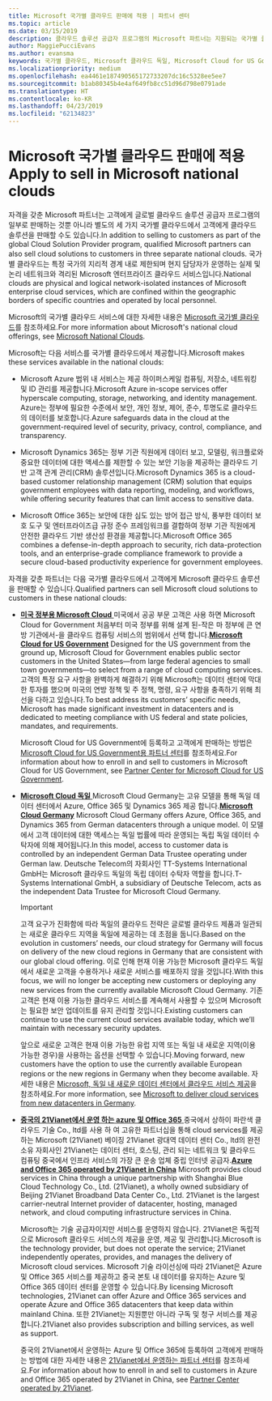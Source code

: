 ```yaml
---
title: Microsoft 국가별 클라우드 판매에 적용 | 파트너 센터
ms.topic: article
ms.date: 03/15/2019
description: 클라우드 솔루션 공급자 프로그램의 Microsoft 파트너는 지원되는 국가별 클라우드에 등록한 고객에게 판매할 수 있습니다.
author: MaggiePucciEvans
ms.author: evansma
keywords: 국가별 클라우드, Microsoft 클라우드 독일, Microsoft Cloud for US Government, 21Vianet, Microsoft Cloud 중국
ms.localizationpriority: medium
ms.openlocfilehash: ea4461e187490565172733207dc16c5328ee5ee7
ms.sourcegitcommit: b1ab80345b4e4af649fb8cc51d96d798e0791ade
ms.translationtype: HT
ms.contentlocale: ko-KR
ms.lasthandoff: 04/23/2019
ms.locfileid: "62134823"
---
```

# <a name="apply-to-sell-in-microsoft-national-clouds"></a><span data-ttu-id="75d7c-104">Microsoft 국가별 클라우드 판매에 적용</span><span class="sxs-lookup"><span data-stu-id="75d7c-104">Apply to sell in Microsoft national clouds</span></span>

<span data-ttu-id="75d7c-105">자격을 갖춘 Microsoft 파트너는 고객에게 글로벌 클라우드 솔루션 공급자 프로그램의 일부로 판매하는 것뿐 아니라 별도의 세 가지 국가별 클라우드에서 고객에게 클라우드 솔루션을 판매할 수도 있습니다.</span><span class="sxs-lookup"><span data-stu-id="75d7c-105">In addition to selling to customers as part of the global Cloud Solution Provider program, qualified Microsoft partners can also sell cloud solutions to customers in three separate national clouds.</span></span> <span data-ttu-id="75d7c-106">국가별 클라우드는 특정 국가의 지리적 경계 내로 제한되며 현지 담당자가 운영하는 실제 및 논리 네트워크와 격리된 Microsoft 엔터프라이즈 클라우드 서비스입니다.</span><span class="sxs-lookup"><span data-stu-id="75d7c-106">National clouds are physical and logical network-isolated instances of Microsoft enterprise cloud services, which are confined within the geographic borders of specific countries and operated by local personnel.</span></span> 

<span data-ttu-id="75d7c-107">Microsoft의 국가별 클라우드 서비스에 대한 자세한 내용은 [Microsoft 국가별 클라우드](https://www.microsoft.com/trustcenter/cloudservices/nationalcloud)를 참조하세요.</span><span class="sxs-lookup"><span data-stu-id="75d7c-107">For more information about Microsoft's national cloud offerings, see [Microsoft National Clouds](https://www.microsoft.com/trustcenter/cloudservices/nationalcloud).</span></span>

<span data-ttu-id="75d7c-108">Microsoft는 다음 서비스를 국가별 클라우드에서 제공합니다.</span><span class="sxs-lookup"><span data-stu-id="75d7c-108">Microsoft makes these services available in the national clouds:</span></span>

-   <span data-ttu-id="75d7c-109">Microsoft Azure 범위 내 서비스는 제공 하이퍼스케일 컴퓨팅, 저장소, 네트워킹 및 ID 관리를 제공합니다.</span><span class="sxs-lookup"><span data-stu-id="75d7c-109">Microsoft Azure in-scope services offer hyperscale computing, storage, networking, and identity management.</span></span> <span data-ttu-id="75d7c-110">Azure는 정부에 필요한 수준에서 보안, 개인 정보, 제어, 준수, 투명도로 클라우드의 데이터를 보호합니다.</span><span class="sxs-lookup"><span data-stu-id="75d7c-110">Azure safeguards data in the cloud at the government-required level of security, privacy, control, compliance, and transparency.</span></span>

-   <span data-ttu-id="75d7c-111">Microsoft Dynamics 365는 정부 기관 직원에게 데이터 보고, 모델링, 워크플로와 중요한 데이터에 대한 액세스를 제한할 수 있는 보안 기능을 제공하는 클라우드 기반 고객 관계 관리(CRM) 솔루션입니다.</span><span class="sxs-lookup"><span data-stu-id="75d7c-111">Microsoft Dynamics 365 is a cloud-based customer relationship management (CRM) solution that equips government employees with data reporting, modeling, and workflows, while offering security features that can limit access to sensitive data.</span></span>

-   <span data-ttu-id="75d7c-112">Microsoft Office 365는 보안에 대한 심도 있는 방어 접근 방식, 풍부한 데이터 보호 도구 및 엔터프라이즈급 규정 준수 프레임워크를 결합하여 정부 기관 직원에게 안전한 클라우드 기반 생산성 환경을 제공합니다.</span><span class="sxs-lookup"><span data-stu-id="75d7c-112">Microsoft Office 365 combines a defense-in-depth approach to security, rich data-protection tools, and an enterprise-grade compliance framework to provide a secure cloud-based productivity experience for government employees.</span></span>

<span data-ttu-id="75d7c-113">자격을 갖춘 파트너는 다음 국가별 클라우드에서 고객에게 Microsoft 클라우드 솔루션을 판매할 수 있습니다.</span><span class="sxs-lookup"><span data-stu-id="75d7c-113">Qualified partners can sell Microsoft cloud solutions to customers in these national clouds:</span></span>

-   <span data-ttu-id="75d7c-114">[**미국 정부용 Microsoft Cloud** ](https://www.microsoft.com/trustcenter/cloudservices/nationalcloud#Microsoft_Cloud_for_US) 미국에서 공공 부문 고객은 사용 하면 Microsoft Cloud for Government 처음부터 미국 정부를 위해 설계 된-작은 마 정부에 큰 연방 기관에서-을 클라우드 컴퓨팅 서비스의 범위에서 선택 합니다.</span><span class="sxs-lookup"><span data-stu-id="75d7c-114">[**Microsoft Cloud for US Government**](https://www.microsoft.com/trustcenter/cloudservices/nationalcloud#Microsoft_Cloud_for_US) Designed for the US government from the ground up, Microsoft Cloud for Government enables public sector customers in the United States—from large federal agencies to small town governments—to select from a range of cloud computing services.</span></span> <span data-ttu-id="75d7c-115">고객의 특정 요구 사항을 완벽하게 해결하기 위해 Microsoft는 데이터 센터에 막대한 투자를 했으며 미국의 연방 정책 및 주 정책, 명령, 요구 사항을 충족하기 위해 최선을 다하고 있습니다.</span><span class="sxs-lookup"><span data-stu-id="75d7c-115">To best address its customers’ specific needs, Microsoft has made significant investment in datacenters and is dedicated to meeting compliance with US federal and state policies, mandates, and requirements.</span></span> 

    <span data-ttu-id="75d7c-116">Microsoft Cloud for US Government에 등록하고 고객에게 판매하는 방법은 [Microsoft Cloud for US Government용 파트너 센터](partner-center-for-microsoft-us-govt-cloud.md)를 참조하세요.</span><span class="sxs-lookup"><span data-stu-id="75d7c-116">For information about how to enroll in and sell to customers in Microsoft Cloud for US Government, see [Partner Center for Microsoft Cloud for US Government](partner-center-for-microsoft-us-govt-cloud.md).</span></span>

-   <span data-ttu-id="75d7c-117">[**Microsoft Cloud 독일** ](https://www.microsoft.com/trustcenter/cloudservices/nationalcloud#Microsoft_Cloud_Germany) Microsoft Cloud Germany는 고유 모델을 통해 독일 데이터 센터에서 Azure, Office 365 및 Dynamics 365 제공 합니다.</span><span class="sxs-lookup"><span data-stu-id="75d7c-117">[**Microsoft Cloud Germany**](https://www.microsoft.com/trustcenter/cloudservices/nationalcloud#Microsoft_Cloud_Germany) Microsoft Cloud Germany offers Azure, Office 365, and Dynamics 365 from German datacenters through a unique model.</span></span> <span data-ttu-id="75d7c-118">이 모델에서 고객 데이터에 대한 액세스는 독일 법률에 따라 운영되는 독립 독일 데이터 수탁자에 의해 제어됩니다.</span><span class="sxs-lookup"><span data-stu-id="75d7c-118">In this model, access to customer data is controlled by an independent German Data Trustee operating under German law.</span></span> <span data-ttu-id="75d7c-119">Deutsche Telecom의 자회사인 TT-Systems International GmbH는 Microsoft 클라우드 독일의 독립 데이터 수탁자 역할을 합니다.</span><span class="sxs-lookup"><span data-stu-id="75d7c-119">T-Systems International GmbH, a subsidiary of Deutsche Telecom, acts as the independent Data Trustee for Microsoft Cloud Germany.</span></span> 

    > [!IMPORTANT]  
    > <span data-ttu-id="75d7c-120">고객 요구가 진화함에 따라 독일의 클라우드 전략은 글로벌 클라우드 제품과 일관되는 새로운 클라우드 지역을 독일에 제공하는 데 초점을 둡니다.</span><span class="sxs-lookup"><span data-stu-id="75d7c-120">Based on the evolution in customers’ needs, our cloud strategy for Germany will focus on delivery of the new cloud regions in Germany that are consistent with our global cloud offering.</span></span> <span data-ttu-id="75d7c-121">이로 인해 현재 이용 가능한 Microsoft 클라우드 독일에서 새로운 고객을 수용하거나 새로운 서비스를 배포하지 않을 것입니다.</span><span class="sxs-lookup"><span data-stu-id="75d7c-121">With this focus, we will no longer be accepting new customers or deploying any new services from the currently available Microsoft Cloud Germany.</span></span> <span data-ttu-id="75d7c-122">기존 고객은 현재 이용 가능한 클라우드 서비스를 계속해서 사용할 수 있으며 Microsoft는 필요한 보안 업데이트를 유지 관리할 것입니다.</span><span class="sxs-lookup"><span data-stu-id="75d7c-122">Existing customers can continue to use the current cloud services available today, which we’ll maintain with necessary security updates.</span></span>
    >  
    > <span data-ttu-id="75d7c-123">앞으로 새로운 고객은 현재 이용 가능한 유럽 지역 또는 독일 내 새로운 지역(이용 가능한 경우)을 사용하는 옵션을 선택할 수 있습니다.</span><span class="sxs-lookup"><span data-stu-id="75d7c-123">Moving forward, new customers have the option to use the currently available European regions or the new regions in Germany when they become available.</span></span> <span data-ttu-id="75d7c-124">자세한 내용은 [Microsoft, 독일 내 새로운 데이터 센터에서 클라우드 서비스 제공](https://news.microsoft.com/europe/2018/08/31/microsoft-to-deliver-cloud-services-from-new-datacentres-in-germany-in-2019-to-meet-evolving-customer-needs/)을 참조하세요.</span><span class="sxs-lookup"><span data-stu-id="75d7c-124">For more information, see [Microsoft to deliver cloud services from new datacenters in Germany](https://news.microsoft.com/europe/2018/08/31/microsoft-to-deliver-cloud-services-from-new-datacentres-in-germany-in-2019-to-meet-evolving-customer-needs/).</span></span>

    
-   <span data-ttu-id="75d7c-125">[**중국의 21Vianet에서 운영 하는 azure 및 Office 365** ](https://www.microsoft.com/trustcenter/cloudservices/nationalcloud#Microsoft_Cloud_for_China) 중국에서 상하이 파란색 클라우드 기술 Co., ltd를 사용 하 여 고유한 파트너십을 통해 cloud services를 제공 하는 Microsoft (21Vianet) 베이징 21Vianet 광대역 데이터 센터 Co., ltd의 완전 소유 자회사인 21Vianet는 데이터 센터, 호스팅, 관리 되는 네트워크 및 클라우드 컴퓨팅 중국에서 인프라 서비스의 가장 큰 운송 업체 중립 인터넷 공급자.</span><span class="sxs-lookup"><span data-stu-id="75d7c-125">[**Azure and Office 365 operated by 21Vianet in China**](https://www.microsoft.com/trustcenter/cloudservices/nationalcloud#Microsoft_Cloud_for_China) Microsoft provides cloud services in China through a unique partnership with Shanghai Blue Cloud Technology Co., Ltd. (21Vianet), a wholly owned subsidiary of Beijing 21Vianet Broadband Data Center Co., Ltd. 21Vianet is the largest carrier-neutral Internet provider of datacenter, hosting, managed network, and cloud computing infrastructure services in China.</span></span> 

    <span data-ttu-id="75d7c-126">Microsoft는 기술 공급자이지만 서비스를 운영하지 않습니다. 21Vianet은 독립적으로 Microsoft 클라우드 서비스의 제공을 운영, 제공 및 관리합니다.</span><span class="sxs-lookup"><span data-stu-id="75d7c-126">Microsoft is the technology provider, but does not operate the service; 21Vianet independently operates, provides, and manages the delivery of Microsoft cloud services.</span></span> <span data-ttu-id="75d7c-127">Microsoft 기술 라이선싱에 따라 21Vianet은 Azure 및 Office 365 서비스를 제공하고 중국 본토 내 데이터를 유지하는 Azure 및 Office 365 데이터 센터를 운영할 수 있습니다.</span><span class="sxs-lookup"><span data-stu-id="75d7c-127">By licensing Microsoft technologies, 21Vianet can offer Azure and Office 365 services and operate Azure and Office 365 datacenters that keep data within mainland China.</span></span> <span data-ttu-id="75d7c-128">또한 21Vianet는 지원뿐만 아니라 구독 및 청구 서비스를 제공합니다.</span><span class="sxs-lookup"><span data-stu-id="75d7c-128">21Vianet also provides subscription and billing services, as well as support.</span></span>

    <span data-ttu-id="75d7c-129">중국의 21Vianet에서 운영하는 Azure 및 Office 365에 등록하여 고객에게 판매하는 방법에 대한 자세한 내용은 [21Vianet에서 운영하는 파트너 센터](https://msdn.microsoft.com/partner-china/index)를 참조하세요.</span><span class="sxs-lookup"><span data-stu-id="75d7c-129">For information about how to enroll in and sell to customers in Azure and Office 365 operated by 21Vianet in China, see [Partner Center operated by 21Vianet](https://msdn.microsoft.com/partner-china/index).</span></span> 